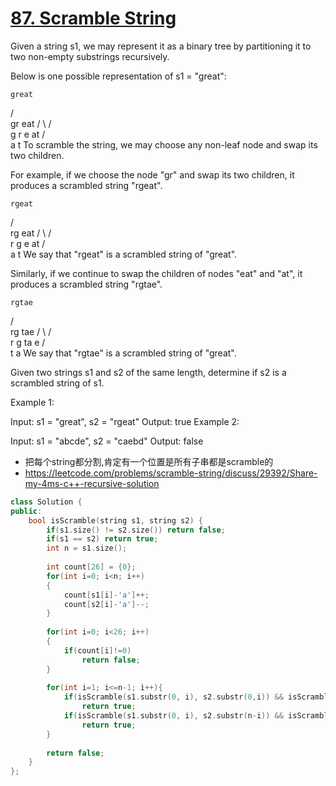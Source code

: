 # [87. Scramble String](https://leetcode.com/problems/scramble-string/description/)
Given a string s1, we may represent it as a binary tree by partitioning it to two non-empty substrings recursively.

Below is one possible representation of s1 = "great":

    great
   /    \
  gr    eat
 / \    /  \
g   r  e   at
           / \
          a   t
To scramble the string, we may choose any non-leaf node and swap its two children.

For example, if we choose the node "gr" and swap its two children, it produces a scrambled string "rgeat".

    rgeat
   /    \
  rg    eat
 / \    /  \
r   g  e   at
           / \
          a   t
We say that "rgeat" is a scrambled string of "great".

Similarly, if we continue to swap the children of nodes "eat" and "at", it produces a scrambled string "rgtae".

    rgtae
   /    \
  rg    tae
 / \    /  \
r   g  ta  e
       / \
      t   a
We say that "rgtae" is a scrambled string of "great".

Given two strings s1 and s2 of the same length, determine if s2 is a scrambled string of s1.

Example 1:

Input: s1 = "great", s2 = "rgeat"
Output: true
Example 2:

Input: s1 = "abcde", s2 = "caebd"
Output: false

* 把每个string都分割,肯定有一个位置是所有子串都是scramble的
* https://leetcode.com/problems/scramble-string/discuss/29392/Share-my-4ms-c++-recursive-solution

```c++
class Solution {
public:
    bool isScramble(string s1, string s2) {
        if(s1.size() != s2.size()) return false;
        if(s1 == s2) return true;
        int n = s1.size();
        
        int count[26] = {0};
        for(int i=0; i<n; i++)
        {
            count[s1[i]-'a']++;
            count[s2[i]-'a']--;
        }
        
        for(int i=0; i<26; i++)
        {
            if(count[i]!=0)
                return false;
        }
        
        for(int i=1; i<=n-1; i++){
            if(isScramble(s1.substr(0, i), s2.substr(0,i)) && isScramble(s1.substr(i), s2.substr(i)))
                return true;
            if(isScramble(s1.substr(0, i), s2.substr(n-i)) && isScramble(s1.substr(i) , s2.substr(0, n-i)))
                return true;
        }
        
        return false;
    }
};
```
